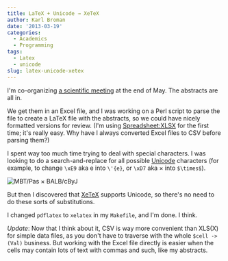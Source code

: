 ```yaml
---
title: LaTeX + Unicode → XeTeX
author: Karl Broman
date: '2013-03-19'
categories:
  - Academics
  - Programming
tags:
  - Latex
  - unicode
slug: latex-unicode-xetex
---
```


I'm co-organizing [a scientific meeting](https://rqtl.org/ctc2013) at the end of May.  The abstracts are all in.

We get them in an Excel file, and I was working on a Perl script to parse the file to create a LaTeX file with the abstracts, so we could have nicely formatted versions for review.  (I'm using [Spreadsheet:XLSX](https://search.cpan.org/~dmow/Spreadsheet-XLSX-0.13-withoutworldwriteables/lib/Spreadsheet/XLSX.pm) for the first time; it's really easy.  Why have I always converted Excel files to CSV before parsing them?)

I spent way too much time trying to deal with special characters.  I was looking to do a search-and-replace for all possible [Unicode](https://en.wikipedia.org/wiki/Unicode) characters (for example, to change `\xE9` aka e into `\'{e}`, or `\xD7` aka × into `$\times$`).

![MBT/Pas × BALB/cByJ](https://kbroman.files.wordpress.com/2013/03/times_symbol.png)

But then I discovered that [XeTeX](https://en.wikipedia.org/wiki/XeTeX) supports Unicode, so there's no need to do these sorts of substitutions.

I changed `pdflatex` to `xelatex` in my `Makefile`, and I'm done.  I think.

_Update_: Now that I think about it, CSV is way more convenient than XLS(X) for simple data files, as you don't have to traverse with the whole `$cell -> (Val)` business.  But working with the Excel file directly is easier when the cells may contain lots of text with commas and such, like my abstracts.

